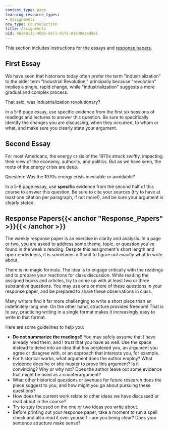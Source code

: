 ```yaml
---
content_type: page
learning_resource_types:
- Assignments
ocw_type: CourseSection
title: Assignments
uid: 463e913c-4086-de71-01fa-01608eaedde1
---
```


This section includes instructions for the essays and [response papers](#Response_Papers).

First Essay
-----------

We have seen that historians today often prefer the term "industrialization" to the older term "Industrial Revolution," principally because "revolution" implies a single, rapid change, while "industrialization" suggests a more gradual and complex process.

That said, was industrialization revolutionary?

In a 5-8 page essay, use specific evidence from the first six sessions of readings and lectures to answer this question. Be sure to specifically identify the changes you are discussing, when they occurred, to whom or what, and make sure you clearly state your argument.

Second Essay
------------

For most Americans, the energy crisis of the 1970s struck swiftly, impacting their view of the economy, authority, and politics. But as we have seen, the roots of the energy crisis are deep.

Question: Was the 1970s energy crisis inevitable or avoidable?

In a 5-8 page essay, use **specific** evidence from the second half of this course to answer this question. Be sure to cite your sources (try to have at least one citation per paragraph, if not more!), and be sure your argument is clearly stated.

Response Papers{{< anchor "Response_Papers" >}}{{< /anchor >}}
--------------------------------------------------------------

The weekly response paper is an exercise in clarity and analysis. In a page or two, you are asked to address some theme, topic, or question you've found in the week's reading. Despite this assignment's short length and open-endedness, it is sometimes difficult to figure out exactly what to write about.

There is no magic formula. The idea is to engage critically with the readings and to prepare your reactions for class discussion. While reading the assigned books and articles, try to come up with at least two or three substantive questions. You may use one or more of these questions in your response paper, and be prepared to share these observations in class.

Many writers find it far more challenging to write a short piece than an indefinitely long one. On the other hand, structure provides freedom! That is to say, practicing writing in a single format makes it increasingly easy to write in that format.

Here are some guidelines to help you:

*   **Do not summarize the readings**!! You may safely assume that I have already read them, and I trust that you have as well. Use the space instead to delve into an idea that has perplexed you, an argument you agree or disagree with, or an approach that interests you, for example.
*   For historical works, what argument does the author employ? What evidence does he or she muster to prove this argument? Is it convincing? Why or why not? Does the author leave out some evidence that might be used as a counterargument?
*   What other historical questions or avenues for future research does the piece suggest to you, and how might you go about pursuing these questions?
*   How does the current work relate to other ideas we have discussed or read about in the course?
*   Try to stay focused on the one or two ideas you write about.
*   Before printing out your response paper, take a moment to run a spell check and also read it over yourself - are you being clear? Does your sentence structure make sense?